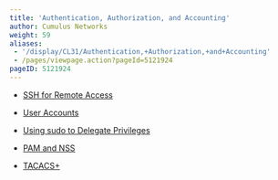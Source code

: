 ```yaml
---
title: 'Authentication, Authorization, and Accounting'
author: Cumulus Networks
weight: 59
aliases:
 - '/display/CL31/Authentication,+Authorization,+and+Accounting'
 - /pages/viewpage.action?pageId=5121924
pageID: 5121924
---
```

  - [SSH for Remote
    Access](/cumulus-linux-31/System-Management/Authentication-Authorization-and-Accounting/SSH-for-Remote-Access)

  - [User
    Accounts](/cumulus-linux-31/System-Management/Authentication-Authorization-and-Accounting/User-Accounts)

  - [Using sudo to Delegate
    Privileges](/cumulus-linux-31/System-Management/Authentication-Authorization-and-Accounting/Using-sudo-to-Delegate-Privileges)

  - [PAM and
    NSS](/cumulus-linux-31/System-Management/Authentication-Authorization-and-Accounting/LDAP-Authentication-and-Authorization)

  - [TACACS+](/cumulus-linux-31/System-Management/Authentication-Authorization-and-Accounting/TACACS+)


